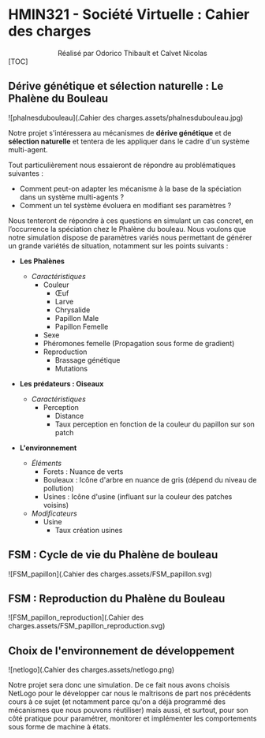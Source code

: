 # HMIN321 - Société Virtuelle : Cahier des charges

<center>Réalisé par Odorico Thibault et Calvet Nicolas</center>
[TOC]

## Dérive génétique et sélection naturelle : Le Phalène du Bouleau

![phalnesdubouleau](.Cahier des charges.assets/phalnesdubouleau.jpg)

Notre projet s'intéressera au mécanismes de **dérive génétique** et de **sélection naturelle** et tentera de les appliquer dans le cadre d'un système multi-agent. 

Tout particulièrement nous essaieront de répondre au problématiques suivantes :

- Comment peut-on adapter les mécanisme à la base de la spéciation dans un système multi-agents ?
- Comment un tel système évoluera en modifiant ses paramètres ?

Nous tenteront de répondre à ces questions en simulant un cas concret, en l’occurrence la spéciation chez le Phalène du bouleau. Nous voulons que notre simulation dispose de paramètres variés nous permettant de générer un grande variétés de situation, notamment sur les points suivants :







- **Les Phalènes**
  - *Caractéristiques*
    - Couleur
      - Œuf
      - Larve
      - Chrysalide
      - Papillon Male
      - Papillon Femelle
    - Sexe
    - Phéromones femelle (Propagation sous forme de gradient)
    - Reproduction
      - Brassage génétique
      - Mutations
- **Les prédateurs : Oiseaux**
  - *Caractéristiques*
    - Perception
      - Distance
      - Taux perception en fonction de la couleur du papillon sur son patch

- **L'environnement**
  - *Éléments*
    - Forets : Nuance de verts
    - Bouleaux : Icône d'arbre en nuance de gris (dépend du niveau de pollution)
    - Usines : Icône d'usine (influant sur la couleur des patches voisins)
  - *Modificateurs*
    - Usine
      - Taux création usines

## FSM : Cycle de vie du Phalène de bouleau

![FSM_papillon](.Cahier des charges.assets/FSM_papillon.svg)

## FSM : Reproduction du Phalène du Bouleau

![FSM_papillon_reproduction](.Cahier des charges.assets/FSM_papillon_reproduction.svg)

## Choix de l'environnement de développement

![netlogo](.Cahier des charges.assets/netlogo.png)

Notre projet sera donc une simulation. De ce fait nous avons choisis NetLogo pour le développer car nous le maîtrisons de part nos précédents cours à ce sujet (et notamment parce qu'on a déjà programmé des mécanismes que nous pouvons réutiliser) mais aussi, et surtout, pour son côté pratique pour paramétrer, monitorer et implémenter les comportements sous forme de machine à états.

